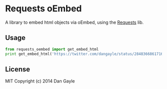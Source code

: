 # Requests oEmbed

A library to embed html objects via oEmbed, using the [Requests](https://github.com/kennethreitz/requests) lib.

## Usage

```python
from requests_oembed import get_embed_html
print get_embed_html('https://twitter.com/dangayle/status/284836686171627521')
```


## License

MIT Copyright (c) 2014 Dan Gayle
